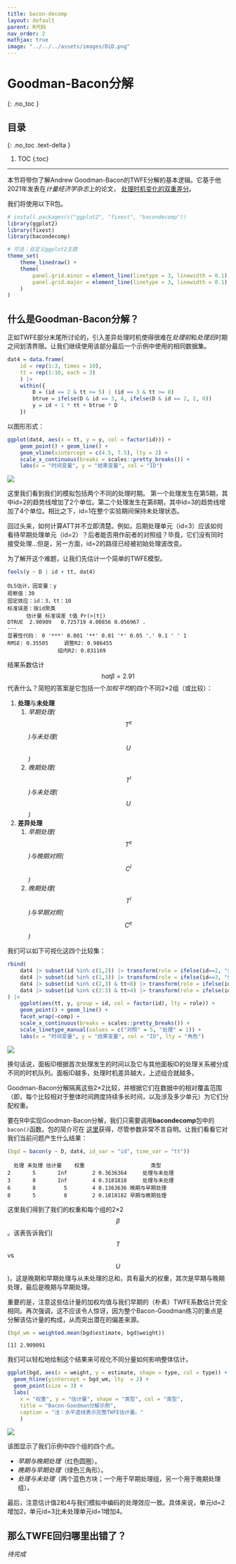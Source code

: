 ```yaml
---
title: bacon-decomp
layout: default
parent: R代码
nav_order: 2
mathjax: true
image: "../../../assets/images/DiD.png"
---
```


# Goodman-Bacon分解
{: .no_toc }

## 目录
{: .no_toc .text-delta }

1. TOC
{:toc}

---

本节将带你了解Andrew Goodman-Bacon的TWFE分解的基本逻辑。它基于他2021年发表在*计量经济学杂志*上的论文，
[处理时机变化的双重差分](https://www.sciencedirect.com/science/article/pii/S0304407621001445)。

我们将使用以下R包。

``` r
# install.packages(c("ggplot2", "fixest", "bacondecomp"))
library(ggplot2)
library(fixest)
library(bacondecomp)

# 可选：自定义ggplot2主题
theme_set(
    theme_linedraw() +
    theme(
        panel.grid.minor = element_line(linetype = 3, linewidth = 0.1),
        panel.grid.major = element_line(linetype = 3, linewidth = 0.1)
    )
)
```

## 什么是Goodman-Bacon分解？

正如TWFE部分末尾所讨论的，引入差异处理时机使得很难在*处理前*和*处理后*时期之间划清界限。让我们继续使用该部分最后一个示例中使用的相同数据集。

``` r
dat4 = data.frame(
    id = rep(1:3, times = 10),
    tt = rep(1:10, each = 3)
    ) |>
    within({
        D = (id == 2 & tt >= 5) | (id == 3 & tt >= 8)
        btrue = ifelse(D & id == 3, 4, ifelse(D & id == 2, 2, 0))
        y = id + 1 * tt + btrue * D
    })
```

以图形形式：

``` r
ggplot(dat4, aes(x = tt, y = y, col = factor(id))) +
    geom_point() + geom_line() +
    geom_vline(xintercept = c(4.5, 7.5), lty = 2) +
    scale_x_continuous(breaks = scales::pretty_breaks()) +
    labs(x = "时间变量", y = "结果变量", col = "ID")
```

![](../../assets/images/bacon_R/bacon1-1.png)

这里我们看到我们的模拟包括两个不同的处理时期。
第一个处理发生在第5期，其中id=2的趋势线增加了2个单位。第二个处理发生在第8期，其中id=3的趋势线增加了4个单位。相比之下，id=1在整个实验期间保持未处理状态。

回过头来，如何计算ATT并不立即清楚。例如，后期处理单元（id=3）应该如何看待早期处理单元（id=2）？后者能否用作前者的对照组？毕竟，它们没有同时接受处理...但是，另一方面，id=2的路径已经被初始处理波改变。

为了解开这个难题，让我们先估计一个简单的TWFE模型。

``` r
feols(y ~ D | id + tt, dat4)
```

    OLS估计，因变量：y
    观察值：30 
    固定效应：id：3，tt：10
    标准误差：按id聚类 
          估计量 标准误差 t值 Pr(>|t|)    
    DTRUE  2.90909   0.725719 4.00856 0.056967 .  
    ---
    显著性代码： 0 '***' 0.001 '**' 0.01 '*' 0.05 '.' 0.1 ' ' 1
    RMSE: 0.35505     调整R2: 0.986455
                    组内R2: 0.831169

结果系数估计$$
	hat{\beta}=2.91$$代表什么？简短的答案是它包括一个*加权平均*的四个不同2×2组（或比较）：

1.  **处理**与**未处理**
    1)  *早期处理($$T^e$$)*与*未处理($$U$$)*
    2)  *晚期处理($$T^l$$)*与*未处理($$U$$)*
2.  **差异处理**
    1)  *早期处理($$T^e$$)*与*晚期对照($$C^l$$)*
    2)  *晚期处理($$T^l$$)*与*早期对照($$C^e$$)*

我们可以如下可视化这四个比较集：

``` r
rbind(
    dat4 |> subset(id %in% c(1,2)) |> transform(role = ifelse(id==2, "处理", "对照"), comp = "1.1. 早期与未处理"),
    dat4 |> subset(id %in% c(1,3)) |> transform(role = ifelse(id==3, "处理", "对照"), comp = "1.2. 晚期与未处理"),
    dat4 |> subset(id %in% c(2,3) & tt<8) |> transform(role = ifelse(id==2, "处理", "对照"), comp = "2.1. 早期与未处理"),
    dat4 |> subset(id %in% c(2:3) & tt>4) |> transform(role = ifelse(id==3, "处理", "对照"), comp = "2.2. 晚期与未处理")
) |>
    ggplot(aes(tt, y, group = id, col = factor(id), lty = role)) +
    geom_point() + geom_line() + 
    facet_wrap(~comp) +
    scale_x_continuous(breaks = scales::pretty_breaks()) +
    scale_linetype_manual(values = c("对照" = 5, "处理" = 1)) +
    labs(x = "时间变量", y = "结果变量", col = "ID", lty = "角色")
```

![](../../assets/images/bacon_R/bacon2-1.png)

换句话说，面板ID根据首次处理发生的时间以及它与其他面板ID的处理关系被分成不同的时机队列。面板ID越多，处理时机差异越大，上述组合就越多。

Goodman-Bacon分解隔离这些2×2比较，并根据它们在数据中的相对覆盖范围（即，每个比较相对于整体时间跨度持续多长时间，以及涉及多少单元）为它们分配权重。

要在R中实现Goodman-Bacon分解，我们只需要调用**bacondecomp**包中的`bacon()`函数。包的简介可在
[这里](https://cran.r-project.org/web/packages/bacondecomp/vignettes/bacon.html)获得，尽管参数非常不言自明。让我们看看它对我们当前问题产生什么结果：

``` r
(bgd = bacon(y ~ D, dat4, id_var = "id", time_var = "tt"))
```

      处理 未处理 估计量    权重                     类型
    2       5       Inf        2 0.3636364     处理与未处理
    3       8       Inf        4 0.3181818     处理与未处理
    6       8         5        4 0.1363636 晚期与早期处理
    8       5         8        2 0.1818182 早期与晚期处理

这里我们得到了我们的权重和每个组的2×2$$\beta$$。该表告诉我们($$T$$ vs $$U$$)，这是晚期和早期处理与从未处理的总和，具有最大的权重，其次是早期与晚期处理，最后是晚期与早期处理。

重要的是，注意这些估计量的加权均值与我们早期的（朴素）TWFE系数估计完全相同。再次强调，这不应该令人惊讶，因为整个Bacon-Goodman练习的重点是分解该估计量的构成，从而突出潜在的偏差来源。

``` r
(bgd_wm = weighted.mean(bgd$estimate, bgd$weight))
```

    [1] 2.909091

我们可以轻松地绘制这个结果来可视化不同分量如何影响整体估计。

``` r
ggplot(bgd, aes(x = weight, y = estimate, shape = type, col = type)) +
  geom_hline(yintercept = bgd_wm, lty  = 2) +
  geom_point(size = 3) +
  labs(
    x = "权重", y = "估计量", shape = "类型", col = "类型",
    title = "Bacon-Goodman分解示例",
    caption = "注：水平虚线表示完整TWFE估计量。"
    )
```

![](../../assets/images/bacon_R/bacon3-1.png)

<!-- <img src="../../../assets/images/bacon1.png" height="300"> -->

该图显示了我们示例中四个组的四个点。

- *早期与晚期处理*（红色圆圈）。
- *晚期与早期处理*（绿色三角形）。
- *处理与未处理*（两个蓝色方块；一个用于早期处理组，另一个用于晚期处理组）。

最后，注意估计值2和4与我们模拟中编码的处理效应一致。具体来说，单元id=2增加2，单元id=3比未处理单元id=1增加4。

## 那么TWFE回归哪里出错了？

*待完成*